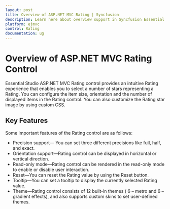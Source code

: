 ```yaml
---
layout: post
title: Overview of ASP.NET MVC Rating | Syncfusion
description: Learn here about overview support in Syncfusion Essential ASP.NET MVC Rating control, its elements and more details.
platform: ejmvc
control: Rating
documentation: ug
---
```


# Overview of ASP.NET MVC Rating Control

Essential Studio ASP.NET MVC Rating control provides an intuitive Rating experience that enables you to select a number of stars representing a Rating. You can configure the item size, orientation and the number of displayed items in the Rating control. You can also customize the Rating star image by using custom CSS.

## Key Features

Some important features of the Rating control are as follows:

* Precision support— You can set three different precisions like full, half, and exact.
* Orientation support—Rating control can be displayed in horizontal or vertical direction.
* Read-only mode—Rating control can be rendered in the read-only mode to enable or disable user interaction.
* Reset—You can reset the Rating value by using the Reset button.
* Tooltip—You can set a tooltip to display the currently selected Rating value.
* Theme—Rating control consists of 12 built-in themes ( 6 – metro and 6 – gradient effects), and also supports custom skins to set user-defined themes.
